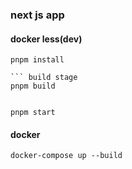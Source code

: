 ### next js app

#### docker less(dev)

``` install stage
pnpm install

``` build stage
pnpm build


pnpm start
```

#### docker

```
docker-compose up --build
```

